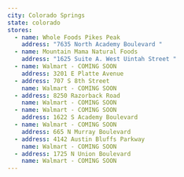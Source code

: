 ```yaml
---
city: Colorado Springs
state: colorado
stores:
  - name: Whole Foods Pikes Peak
    address: "7635 North Academy Boulevard "
  - name: Mountain Mama Natural Foods
    address: "1625 Suite A. West Uintah Street "
  - name: Walmart - COMING SOON
    address: 3201 E Platte Avenue
  - address: 707 S 8th Street
    name: Walmart - COMING SOON
  - address: 8250 Razorback Road
    name: Walmart - COMING SOON
  - name: Walmart - COMING SOON
    address: 1622 S Academy Boulevard
  - name: Walmart - COMING SOON
    address: 665 N Murray Boulevard
  - address: 4142 Austin Bluffs Parkway
    name: Walmart - COMING SOON
  - address: 1725 N Union Boulevard
    name: Walmart - COMING SOON
---
```

